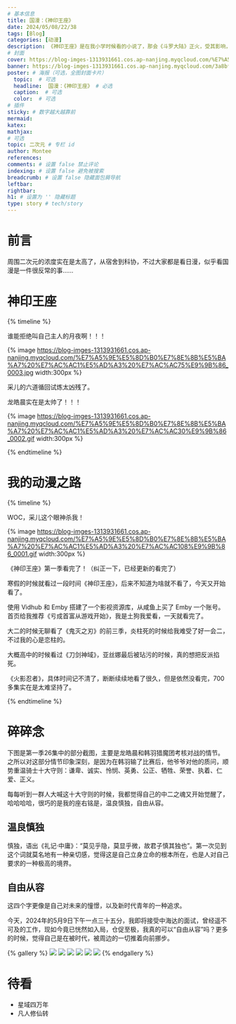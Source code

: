 ```yaml
---
# 基本信息
title: 国漫：《神印王座》
date: 2024/05/08/22/38
tags: [Blog]
categories: [动漫]
description: 《神印王座》是在我小学时候看的小说了，那会《斗罗大陆》正火，受其影响，我去看了三少的其他书，其中《神印王座》给我留下的印象最深刻。
# 封面
cover: https://blog-imges-1313931661.cos.ap-nanjing.myqcloud.com/%E7%A5%9E%E5%8D%B0%E7%8E%8B%E5%BA%A7%20%E7%AC%AC1%E5%AD%A3%20%E7%AC%AC26%E9%9B%86_0005.jpg
banner: https://blog-imges-1313931661.cos.ap-nanjing.myqcloud.com/3a8bfe84234b40349fc3e8968ba975bc.jpeg
poster: # 海报（可选，全图封面卡片）
  topic:  # 可选
  headline:  国漫：《神印王座》 # 必选
  caption:  # 可选
  color:  # 可选
# 插件
sticky: # 数字越大越靠前
mermaid:
katex: 
mathjax: 
# 可选
topic: 二次元 # 专栏 id
author: Montee
references:
comments: # 设置 false 禁止评论
indexing: # 设置 false 避免被搜索
breadcrumb: # 设置 false 隐藏面包屑导航
leftbar: 
rightbar:
h1: # 设置为 '' 隐藏标题
type: story # tech/story
---
```


# 前言
周围二次元的浓度实在是太高了，从宿舍到科协，不过大家都是看日漫，似乎看国漫是一件很反常的事……

# 神印王座

{% timeline %}

<!-- node 2024 年 5 月 13 日 -->

谁能拒绝叫自己主人的月夜啊！！！



{% image https://blog-imges-1313931661.cos.ap-nanjing.myqcloud.com/%E7%A5%9E%E5%8D%B0%E7%8E%8B%E5%BA%A7%20%E7%AC%AC1%E5%AD%A3%20%E7%AC%AC75%E9%9B%86_0003.jpg width:300px %}

<!-- node 2024 年 5 月 10 日 -->

采儿的六道循回试炼太凶残了。

<!-- node 2024 年 5 月 10 日 -->
龙皓晨实在是太帅了！！！ 

{% image https://blog-imges-1313931661.cos.ap-nanjing.myqcloud.com/%E7%A5%9E%E5%8D%B0%E7%8E%8B%E5%BA%A7%20%E7%AC%AC1%E5%AD%A3%20%E7%AC%AC30%E9%9B%86_0002.gif width:300px %}

{% endtimeline %}

# 我的动漫之路

{% timeline %}

<!-- node 2024 年 5 月 28 日 -->

WOC，采儿这个眼神杀我！

{% image https://blog-imges-1313931661.cos.ap-nanjing.myqcloud.com/%E7%A5%9E%E5%8D%B0%E7%8E%8B%E5%BA%A7%20%E7%AC%AC1%E5%AD%A3%20%E7%AC%AC108%E9%9B%86_0001.gif width:300px %}

<!-- node 2024 年 5 月 8 日 -->

《神印王座》第一季看完了！（纠正一下，已经更新的看完了）

<!-- node 2024 年 5 月 8 日 -->
寒假的时候就看过一段时间《神印王座》，后来不知道为啥就不看了，今天又开始看了。

<!-- node 2024 年 5 月 6 日 -->
使用 Vidhub 和 Emby 搭建了一个影视资源库，从咸鱼上买了 Emby 一个账号。
首页给我推荐《亏成首富从游戏开始》，我是土狗我爱看，一天就看完了。

<!-- node 2023 年 1 月 1 日 -->
大二的时候无聊看了《鬼灭之刃》的前三季，炎柱死的时候给我难受了好一会二，不过我的心是恋柱的。

<!-- node 2020 年 1 月 1 日 -->
大概高中的时候看过《刀剑神域》，亚丝娜最后被玷污的时候，真的想把反派掐死。

<!-- node 2017 年 1 月 1 日 -->
《火影忍者》，具体时间记不清了，断断续续地看了很久，但是依然没看完，700多集实在是太难坚持了。

{% endtimeline %}



# 碎碎念

下图是第一季26集中的部分截图，主要是龙皓晨和韩羽猎魔团考核对战的情节。之所以对这部分情节印象深刻，是因为在韩羽输了比赛后，他爷爷对他的质问，顺势重温骑士十大守则：谦卑、诚实、怜悯、英勇、公正、牺牲、荣誉、执着、仁爱、正义。

每每听到一群人大喊这十大守则的时候，我都觉得自己的中二之魂又开始觉醒了，哈哈哈哈，很巧的是我的座右铭是，温良慎独，自由从容。

## 温良慎独

慎独，语出《礼记·中庸》：“莫见乎隐，莫显乎微，故君子慎其独也”。第一次见到这个词就莫名地有一种亲切感，觉得这是自己立身立命的根本所在，也是人对自己要求的一种极高的境界。

## 自由从容

这四个字更像是自己对未来的憧憬，以及新时代青年的一种追求。

今天，2024年的5月9日下午一点三十五分，我即将接受中海达的面试，曾经遥不可及的工作，现如今竟已恍然如入局，仓促至极，我真的可以“自由从容”吗？更多的时候，觉得自己是在被时代，被周边的一切推着向前挪步。

{% gallery %}
![](https://blog-imges-1313931661.cos.ap-nanjing.myqcloud.com/3a8bfe84234b40349fc3e8968ba975bc.jpeg)
![](https://blog-imges-1313931661.cos.ap-nanjing.myqcloud.com/%E7%A5%9E%E5%8D%B0%E7%8E%8B%E5%BA%A7%20%E7%AC%AC1%E5%AD%A3%20%E7%AC%AC26%E9%9B%86_0005.jpg)
![](https://blog-imges-1313931661.cos.ap-nanjing.myqcloud.com/%E7%A5%9E%E5%8D%B0%E7%8E%8B%E5%BA%A7%20%E7%AC%AC1%E5%AD%A3%20%E7%AC%AC25%E9%9B%86_0001.jpg)
![](https://blog-imges-1313931661.cos.ap-nanjing.myqcloud.com/%E7%A5%9E%E5%8D%B0%E7%8E%8B%E5%BA%A7%20%E7%AC%AC1%E5%AD%A3%20%E7%AC%AC26%E9%9B%86_0020.jpg)
![](https://blog-imges-1313931661.cos.ap-nanjing.myqcloud.com/%E7%A5%9E%E5%8D%B0%E7%8E%8B%E5%BA%A7%20%E7%AC%AC1%E5%AD%A3%20%E7%AC%AC26%E9%9B%86_0047.jpg)
![](https://blog-imges-1313931661.cos.ap-nanjing.myqcloud.com/%E7%A5%9E%E5%8D%B0%E7%8E%8B%E5%BA%A7%20%E7%AC%AC1%E5%AD%A3%20%E7%AC%AC26%E9%9B%86_0022.jpg)
{% endgallery %}




# 待看

* 星域四万年
* 凡人修仙转


